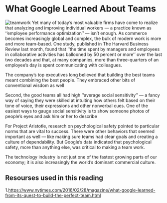 # What Google Learned About Teams

![teamwork](https://img.forconstructionpros.com/files/base/acbm/fcp/image/2015/07/Teamwork.55a53f93626e0.png?auto=format&h=720&q=70&w=1280
)
Yet many of today’s most valuable firms have come to realize that analyzing and improving individual workers ­— a practice known as ‘‘employee performance optimization’’ — isn’t enough. As commerce becomes increasingly global and complex, the bulk of modern work is more and more team-based. One study, published in The Harvard Business Review last month, found that ‘‘the time spent by managers and employees in collaborative activities has ballooned by 50 percent or more’’ over the last two decades and that, at many companies, more than three-quarters of an employee’s day is spent communicating with colleagues.

The company’s top executives long believed that building the best teams meant combining the best people. They embraced other bits of conventional wisdom as well

Second, the good teams all had high ‘‘average social sensitivity’’ — a fancy way of saying they were skilled at intuiting how others felt based on their tone of voice, their expressions and other nonverbal cues. One of the easiest ways to gauge social sensitivity is to show someone photos of people’s eyes and ask him or her to describe

For Project Aristotle, research on psychological safety pointed to particular norms that are vital to success. There were other behaviors that seemed important as well — like making sure teams had clear goals and creating a culture of dependability. But Google’s data indicated that psychological safety, more than anything else, was critical to making a team work.


The technology industry is not just one of the fastest growing parts of our economy; it is also increasingly the world’s dominant commercial culture.

## Resourses used in this reading

1.<https://www.nytimes.com/2016/02/28/magazine/what-google-learned-from-its-quest-to-build-the-perfect-team.html>